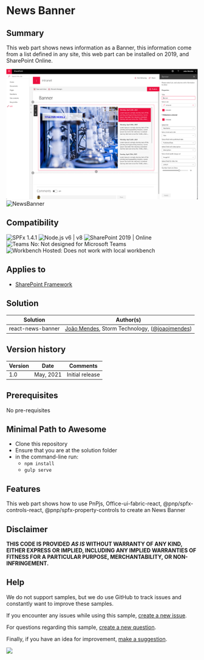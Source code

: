 # News Banner

## Summary

This web part shows news information as a Banner, this information come from a list defined in any site, this web part can be installed on 2019, and SharePoint Online.

![NewsBanner](./assets/NewsBanner.png)
![NewsBanner](./assets/NewsBanner.gif)

## Compatibility

![SPFx 1.4.1](https://img.shields.io/badge/SPFx-1.4.1-green.svg)
![Node.js v6 | v8](https://img.shields.io/badge/Node.js-LTS%206.x%20%7C%20v8-green.svg)
![SharePoint 2019 | Online](https://img.shields.io/badge/SharePoint-2019%20%7C%20Online-yellow.svg)
![Teams No: Not designed for Microsoft Teams](https://img.shields.io/badge/Teams-No-red.svg "Not designed for Microsoft Teams")
![Workbench Hosted: Does not work with local workbench](https://img.shields.io/badge/Workbench-Hosted-yellow.svg "Does not work with local workbench")

## Applies to

- [SharePoint Framework](https://aka.ms/spfx)

## Solution

Solution|Author(s)
--------|---------
react-news-banner |[João Mendes](https://github.com/joaojmendes), Storm Technology, ([@joaojmendes](https://twitter.com/joaojmendes))

## Version history

Version|Date|Comments
-------|----|--------
1.0|May, 2021|Initial release

## Prerequisites

No pre-requisites

## Minimal Path to Awesome

- Clone this repository
- Ensure that you are at the solution folder
- in the command-line run:
  - `npm install`
  - `gulp serve`

## Features

This web part shows how to use PnPjs, Office-ui-fabric-react, @pnp/spfx-controls-react, @pnp/spfx-property-controls to create an News Banner


## Disclaimer

**THIS CODE IS PROVIDED *AS IS* WITHOUT WARRANTY OF ANY KIND, EITHER EXPRESS OR IMPLIED, INCLUDING ANY IMPLIED WARRANTIES OF FITNESS FOR A PARTICULAR PURPOSE, MERCHANTABILITY, OR NON-INFRINGEMENT.**

## Help

We do not support samples, but we do use GitHub to track issues and constantly want to improve these samples.

If you encounter any issues while using this sample, [create a new issue](https://github.com/pnp/sp-dev-fx-webparts/issues/new?assignees=&labels=Needs%3A+Triage+%3Amag%3A%2Ctype%3Abug-suspected&template=bug-report.yml&sample=react-news-banner&authors=@joaojmendes&title=react-news-banner%20-%20).

For questions regarding this sample, [create a new question](https://github.com/pnp/sp-dev-fx-webparts/issues/new?assignees=&labels=Needs%3A+Triage+%3Amag%3A%2Ctype%3Abug-suspected&template=question.yml&sample=react-news-banner&authors=@joaojmendes&title=react-news-banner%20-%20).

Finally, if you have an idea for improvement, [make a suggestion](https://github.com/pnp/sp-dev-fx-webparts/issues/new?assignees=&labels=Needs%3A+Triage+%3Amag%3A%2Ctype%3Abug-suspected&template=suggestion.yml&sample=react-news-banner&authors=@joaojmendes&title=react-news-banner%20-%20).

<img src="https://telemetry.sharepointpnp.com/sp-dev-fx-webparts/samples/react-news-banner" />
